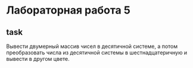 # Лабораторная работа 5

## task

Вывести двумерный массив чисел в десятичной системе, а потом преобразовать числа из десятичной системы в шестнадцатеричную и вывести в другом цвете.
